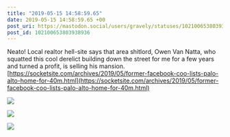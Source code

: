 ```yaml
---
title: "2019-05-15 14:58:59.65"
date: 2019-05-15 14:58:59.65 +00
post_uri: https://mastodon.social/users/gravely/statuses/102100653803938936
post_id: 102100653803938936
---
```

Neato! Local realtor hell-site says that area shitlord, Owen Van Natta, who squatted this cool derelict building down the street for me for a few years and turned a profit, is selling his mansion. [https://socketsite.com/archives/2019/05/former-facebook-coo-lists-palo-alto-home-for-40m.html](https://socketsite.com/archives/2019/05/former-facebook-coo-lists-palo-alto-home-for-40m.html)


![](/images/14625503.jpg)

![](/images/14625504.jpg)

![](/images/14625506.jpg)


